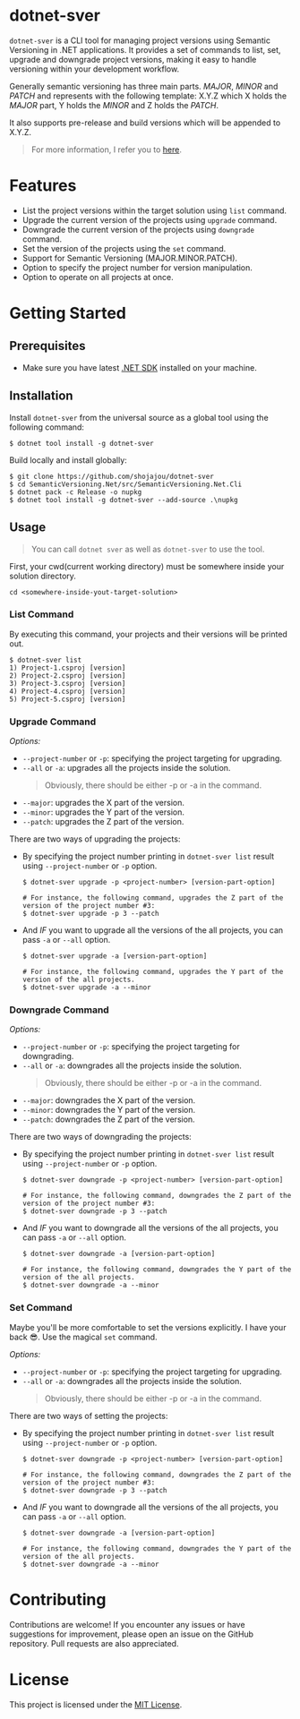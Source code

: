 # dotnet-sver
`dotnet-sver` is a CLI tool for managing project versions using Semantic Versioning in .NET applications. It provides a set of commands to list, set, upgrade and downgrade project versions, making it easy to handle versioning within your development workflow.

Generally semantic versioning has three main parts. *MAJOR*, *MINOR* and *PATCH* and represents with the following template: X.Y.Z which X holds the *MAJOR* part, Y holds the *MINOR* and Z holds the *PATCH*.

It also supports pre-release and build versions which will be appended to X.Y.Z. 

> For more information, I refer you to [here](https://semver.org/).

# Features
- List the project versions within the target solution using `list` command.
- Upgrade the current version of the projects using `upgrade` command.
- Downgrade the current version of the projects using `downgrade` command.
- Set the version of the projects using the `set` command.
- Support for Semantic Versioning (MAJOR.MINOR.PATCH).
- Option to specify the project number for version manipulation.
- Option to operate on all projects at once.

# Getting Started
## Prerequisites
- Make sure you have latest [.NET SDK](https://dotnet.microsoft.com/en-us/download) installed on your machine.

## Installation
Install `dotnet-sver` from the universal source as a global tool using the following command:
```shell
$ dotnet tool install -g dotnet-sver
```

Build locally and install globally:
```shell
$ git clone https://github.com/shojajou/dotnet-sver
$ cd SemanticVersioning.Net/src/SemanticVersioning.Net.Cli
$ dotnet pack -c Release -o nupkg
$ dotnet tool install -g dotnet-sver --add-source .\nupkg
```

## Usage
> You can call `dotnet sver` as well as `dotnet-sver` to use the tool.

First, your cwd(current working directory) must be somewhere inside your solution directory.
```shell
cd <somewhere-inside-yout-target-solution>
```

### List Command

By executing this command, your projects and their versions will be printed out.

```shell
$ dotnet-sver list
1) Project-1.csproj [version]
2) Project-2.csproj [version]
3) Project-3.csproj [version]
4) Project-4.csproj [version]
5) Project-5.csproj [version]
```
  
### Upgrade Command
 
*Options:*

- `--project-number` or `-p`: specifying the project targeting for upgrading.
- `--all` or `-a`: upgrades all the projects inside the solution.
  > Obviously, there should be either -p or -a in the command.
- `--major`: upgrades the X part of the version.
- `--minor`: upgrades the Y part of the version.
- `--patch`: upgrades the Z part of the version.

There are two ways of upgrading the projects: 
- By specifying the project number printing in `dotnet-sver list` result using `--project-number` or `-p` option.
  ```shell
  $ dotnet-sver upgrade -p <project-number> [version-part-option]
  
  # For instance, the following command, upgrades the Z part of the version of the project number #3:
  $ dotnet-sver upgrade -p 3 --patch 
  ```
- And *IF* you want to upgrade all the versions of the all projects, you can pass `-a` or `--all` option.
  ```shell
  $ dotnet-sver upgrade -a [version-part-option]
  
  # For instance, the following command, upgrades the Y part of the version of the all projects.
  $ dotnet-sver upgrade -a --minor 
  ```
  
### Downgrade Command
 
*Options:*

- `--project-number` or `-p`: specifying the project targeting for downgrading.
- `--all` or `-a`: downgrades all the projects inside the solution.
  > Obviously, there should be either -p or -a in the command.
- `--major`: downgrades the X part of the version.
- `--minor`: downgrades the Y part of the version.
- `--patch`: downgrades the Z part of the version.

There are two ways of downgrading the projects: 
- By specifying the project number printing in `dotnet-sver list` result using `--project-number` or `-p` option.
  ```shell
  $ dotnet-sver downgrade -p <project-number> [version-part-option]
  
  # For instance, the following command, downgrades the Z part of the version of the project number #3:
  $ dotnet-sver downgrade -p 3 --patch 
  ```
- And *IF* you want to downgrade all the versions of the all projects, you can pass `-a` or `--all` option.
  ```shell
  $ dotnet-sver downgrade -a [version-part-option]
  
  # For instance, the following command, downgrades the Y part of the version of the all projects.
  $ dotnet-sver downgrade -a --minor 
  ```
  
### Set Command
Maybe you'll be more comfortable to set the versions explicitly. I have your back 😎. Use the magical `set` command.
 
*Options:*

- `--project-number` or `-p`: specifying the project targeting for upgrading.
- `--all` or `-a`: downgrades all the projects inside the solution.
  > Obviously, there should be either -p or -a in the command.

There are two ways of setting the projects: 
- By specifying the project number printing in `dotnet-sver list` result using `--project-number` or `-p` option.
  ```shell
  $ dotnet-sver downgrade -p <project-number> [version-part-option]
  
  # For instance, the following command, downgrades the Z part of the version of the project number #3:
  $ dotnet-sver downgrade -p 3 --patch 
  ```
- And *IF* you want to downgrade all the versions of the all projects, you can pass `-a` or `--all` option.
  ```shell
  $ dotnet-sver downgrade -a [version-part-option]
  
  # For instance, the following command, downgrades the Y part of the version of the all projects.
  $ dotnet-sver downgrade -a --minor 
  ```

# Contributing
Contributions are welcome! If you encounter any issues or have suggestions for improvement, please open an issue on the GitHub repository. Pull requests are also appreciated.

# License
This project is licensed under the [MIT License](https://opensource.org/license/mit/).
